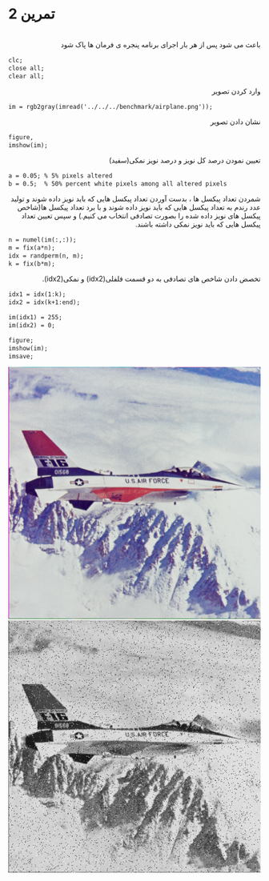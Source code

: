 # تمرین 2

<br />
<div dir="rtl">
    باعث می شود پس از هر بار اجرای برنامه پنجره ی فرمان ها پاک شود   
</div>

```
clc;
close all;
clear all;
```

<div dir="rtl">
 وارد کردن تصویر
</div>


```
im = rgb2gray(imread('../../../benchmark/airplane.png'));
```

<div dir="rtl">
  نشان دادن تصویر
</div>

```
figure,
imshow(im);
```

<div dir="rtl">
 تعیین نمودن درصد کل نویز و درصد نویز نمکی(سفید)
</div>

```
a = 0.05; % 5% pixels altered
b = 0.5;  % 50% percent white pixels among all altered pixels
```

<div dir="rtl">
 شمردن تعداد پیکسل ها ، بدست آوردن تعداد پیکسل هایی که باید نویز داده شوند و تولید عدد رندم به تعداد پیکسل هایی که باید نویز داده شوند و با برد تعداد پیکسل ها(شاخص پیکسل های نویز داده شده را بصورت تصادفی انتخاب می کنیم.) و سپس تعیین تعداد پیکسل هایی که باید نویز نمکی داشته باشند. 
</div>


```
n = numel(im(:,:));
m = fix(a*n);
idx = randperm(n, m);
k = fix(b*m);
```

<div dir="rtl">
  تخصض دادن شاخص های تصادفی به دو قسمت فلفلی(idx2) و نمکی(idx2). 
</div>

```
idx1 = idx(1:k);
idx2 = idx(k+1:end);
```

<div dir="rtl">
 
</div>

```
im(idx1) = 255;
im(idx2) = 0;
```

<div dir="rtl">
 
</div>

```
figure;
imshow(im);
imsave;
```
![picture](../../../benchmark/airplane.png)
![output](t11.png)
